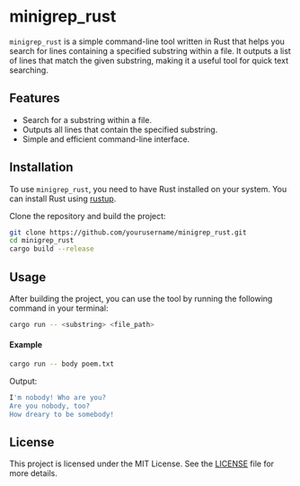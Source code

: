 # minigrep_rust

`minigrep_rust` is a simple command-line tool written in Rust that helps you search for lines containing a specified substring within a file. It outputs a list of lines that match the given substring, making it a useful tool for quick text searching.

## Features

-  Search for a substring within a file.
-  Outputs all lines that contain the specified substring.
-  Simple and efficient command-line interface.

## Installation

To use `minigrep_rust`, you need to have Rust installed on your system. You can install Rust using [rustup](https://www.rust-lang.org/learn/get-started).

Clone the repository and build the project:

```bash
git clone https://github.com/yourusername/minigrep_rust.git
cd minigrep_rust
cargo build --release
```

## Usage
After building the project, you can use the tool by running the following command in your terminal:

```bash
cargo run -- <substring> <file_path>
```

#### Example
```bash
cargo run -- body poem.txt
```

Output:
```bash
I'm nobody! Who are you?
Are you nobody, too?
How dreary to be somebody!
```

## License
This project is licensed under the MIT License. See the [LICENSE](./LICENSE) file for more details.

